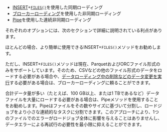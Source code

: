 - [INSERT](../../sql-reference/sql-statements/data-manipulation/INSERT.md)+[`FILES()`](../../sql-reference/sql-functions/table-functions/files.md)を使用した同期ローディング
- [ブローカーローディング](../../sql-reference/sql-statements/data-manipulation/BROKER_LOAD.md)を使用した非同期ローディング
- [Pipe](../../sql-reference/sql-statements/data-manipulation/CREATE_PIPE.md)を使用した連続非同期ローディング

それぞれのオプションには、次のセクションで詳細に説明されている利点があります。

ほとんどの場合、より簡単に使用できるINSERT+`FILES()`メソッドをお勧めします。

ただし、INSERT+`FILES()`メソッドは現在、ParquetおよびORCファイル形式のみをサポートしています。そのため、CSVなどの他のファイル形式のデータをロードする必要がある場合や、[データローディング中の削除などのデータ変更を実行](../../loading/Load_to_Primary_Key_tables.md)する必要がある場合は、ブローカーローディングに頼ることができます。

合計データ量が多い（たとえば、100 GB以上、または1 TBであるなど）データファイルを大量にロードする必要がある場合は、Pipeメソッドを使用することをお勧めします。Pipeはファイルをその数やサイズに基づいて分割し、ロードジョブをより小さな連続的なタスクに分割できます。このアプローチにより、1つのファイルでのエラーがロードジョブ全体に影響を与えることはありませんし、データエラーによる再試行の必要性を最小限に抑えることができます。